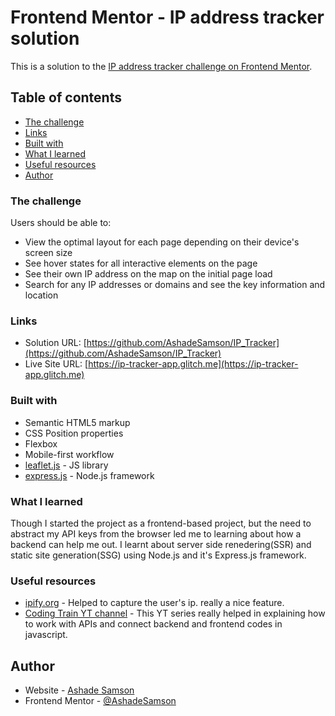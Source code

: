 # Frontend Mentor - IP address tracker solution

This is a solution to the [IP address tracker challenge on Frontend Mentor](https://www.frontendmentor.io/challenges/ip-address-tracker-I8-0yYAH0). 



## Table of contents

  - [The challenge](#the-challenge)
  - [Links](#links)
  - [Built with](#built-with)
  - [What I learned](#what-i-learned)
  - [Useful resources](#useful-resources)
  - [Author](#author)






### The challenge

Users should be able to:

- View the optimal layout for each page depending on their device's screen size
- See hover states for all interactive elements on the page
- See their own IP address on the map on the initial page load
- Search for any IP addresses or domains and see the key information and location







### Links

- Solution URL: [https://github.com/AshadeSamson/IP_Tracker](https://github.com/AshadeSamson/IP_Tracker)
- Live Site URL: [https://ip-tracker-app.glitch.me](https://ip-tracker-app.glitch.me)






### Built with

- Semantic HTML5 markup
- CSS Position properties
- Flexbox
- Mobile-first workflow
- [leaflet.js](https://leafletjs.com/) - JS library
- [express.js](https://www.npmjs.com/package/express) - Node.js framework







### What I learned

Though I started the project as a frontend-based project, but the need to abstract my API keys from the browser led me to learning about how a backend can help me out.
I learnt about server side renedering(SSR) and static site generation(SSG) using Node.js and it's Express.js framework.







### Useful resources

- [ipify.org](https://api.ipify.org) - Helped to capture the user's ip. really a nice feature.
- [Coding Train YT channel](https://youtu.be/DbcLg8nRWEg) - This YT series really helped in explaining how to work with APIs and connect backend and frontend codes in javascript.





## Author

- Website - [Ashade Samson](https://www.linkedin.com/in/ashadesamson18)
- Frontend Mentor - [
@AshadeSamson](https://www.frontendmentor.io/profile/AshadeSamson)
